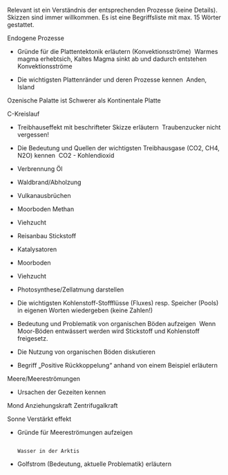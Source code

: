 Relevant ist ein Verständnis der entsprechenden Prozesse (keine Details). Skizzen sind immer willkommen. Es ist eine Begriffsliste mit max. 15 Wörter gestattet. 

Endogene Prozesse 

- Gründe für die Plattentektonik erläutern (Konvektionsströme) 
Warmes magma erhebtsich, Kaltes Magma sinkt ab und dadurch entstehen Konvektionsströme


- Die wichtigsten Plattenränder und deren Prozesse kennen 
Anden, Island


Ozenische Palatte ist Schwerer als Kontinentale Platte

C-Kreislauf 

- Treibhauseffekt mit beschrifteter Skizze erläutern 
Traubenzucker nicht vergessen!


- Die Bedeutung und Quellen der wichtigsten Treibhausgase (CO2, CH4, N2O) kennen 
CO2 - Kohlendioxid
- Verbrennung Öl
- Waldbrand/Abholzung
- Vulkanausbrüchen
- Moorboden
Methan
- Viehzucht
- Reisanbau
Stickstoff
- Katalysatoren
- Moorboden
- Viehzucht


- Photosynthese/Zellatmung darstellen
    

- Die wichtigsten Kohlenstoff-Stoffflüsse (Fluxes) resp. Speicher (Pools) in eigenen Worten wiedergeben (keine Zahlen!) 
    

- Bedeutung und Problematik von organischen Böden aufzeigen 
Wenn Moor-Böden entwässert werden wird Stickstoff und Kohlenstoff freigesetz.
    

- Die Nutzung von organischen Böden diskutieren 
    

- Begriff „Positive Rückkoppelung“ anhand von einem Beispiel erläutern 
    

Meere/Meereströmungen 

- Ursachen der Gezeiten kennen 

Mond Anziehungskraft
Zentrifugalkraft

Sonne Verstärkt effekt 

    

- Gründe für Meereströmungen aufzeigen 

																																																																																															  Wasser in der Arktis

- Golfstrom (Bedeutung, aktuelle Problematik) erläutern